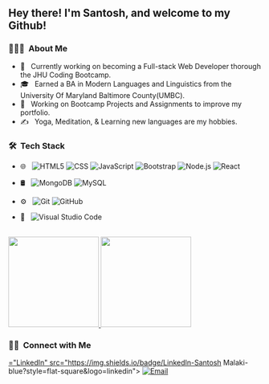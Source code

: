 
<h2> Hey there! I'm Santosh, and welcome to my Github!</h2>

<h3> 👨🏻‍💻 &nbsp;About Me </h3>

- 🤔 &nbsp; Currently working on becoming a Full-stack Web Developer thorough the JHU Coding Bootcamp.
- 🎓 &nbsp; Earned a BA in Modern Languages and Linguistics from the University Of Maryland Baltimore County(UMBC).
- 💼 &nbsp; Working on Bootcamp Projects and Assignments to improve my portfolio.
- ✍️ &nbsp; Yoga, Meditation, & Learning new languages are my hobbies.

<h3> 🛠 &nbsp;Tech Stack</h3>

- 🌐 &nbsp;
  ![HTML5](https://img.shields.io/badge/-HTML5-333333?style=flat&logo=HTML5)
  ![CSS](https://img.shields.io/badge/-CSS-333333?style=flat&logo=CSS3&logoColor=1572B6)
  ![JavaScript](https://img.shields.io/badge/-JavaScript-333333?style=flat&logo=javascript)
  ![Bootstrap](https://img.shields.io/badge/-Bootstrap-333333?style=flat&logo=bootstrap&logoColor=563D7C)
  ![Node.js](https://img.shields.io/badge/-Node.js-333333?style=flat&logo=node.js)
  ![React](https://img.shields.io/badge/-React-333333?style=flat&logo=react)
- 🛢 &nbsp;
  ![MongoDB](https://img.shields.io/badge/-MongoDB-333333?style=flat&logo=mongodb)
  ![MySQL](https://img.shields.io/badge/-MySQL-333333?style=flat&logo=mysql)
  
- ⚙️ &nbsp;
  ![Git](https://img.shields.io/badge/-Git-333333?style=flat&logo=git)
  ![GitHub](https://img.shields.io/badge/-GitHub-333333?style=flat&logo=github)
- 🔧 &nbsp;
  ![Visual Studio Code](https://img.shields.io/badge/-Visual%20Studio%20Code-333333?style=flat&logo=visual-studio-code&logoColor=007ACC)

<br/>

<a href="https://github.com/smalakidev">
  <img height="180em" src="https://github-readme-stats.vercel.app/api?username=smalakidev&theme=buefy&show_icons=true" />
  <img height="180em" src="https://github-readme-stats.vercel.app/api/top-langs/?username=smalakidev&theme=buefy&layout=compact" />
</a>

<br/>

<h3> 🤝🏻 &nbsp;Connect with Me </h3>

<p align="center">

<a href="https://www.linkedin.com/in/santosh-malaki-541a105b/"><img alt>="LinkedIn" src="https://img.shields.io/badge/LinkedIn-Santosh Malaki-blue?style=flat-square&logo=linkedin"></a>
<a href="mailto:santoshmalakai@gmail.com"><img alt="Email" src="https://img.shields.io/badge/Email-santoshmalaki@gmail.com-blue?style=flat-square&logo=gmail"></a>
</p>
